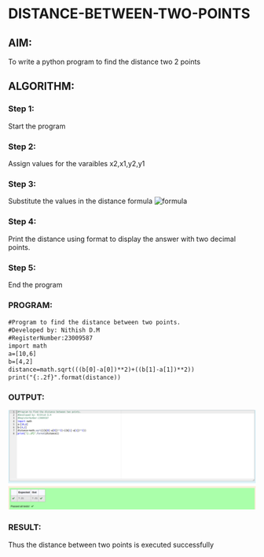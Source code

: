 # DISTANCE-BETWEEN-TWO-POINTS

## AIM:
To write a python program to find the distance two 2 points
## ALGORITHM:
### Step 1: 
Start the program
### Step 2: 
Assign values for the varaibles x2,x1,y2,y1
### Step 3:
Substitute the values in the distance formula  ![formula](/formula.JPG)
### Step 4: 
Print the distance using format to display the answer with two decimal points.
### Step 5: 
End the program
### PROGRAM:
```
#Program to find the distance between two points.
#Developed by: Nithish D.M
#RegisterNumber:23009587
import math
a=[10,6]
b=[4,2]
distance=math.sqrt(((b[0]-a[0])**2)+((b[1]-a[1])**2))
print("{:.2f}".format(distance))
```
  


### OUTPUT:
![OUTPUT](distance.png)

### RESULT:
Thus the distance between two points is executed successfully
